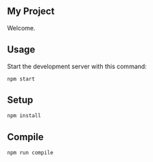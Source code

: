 My Project
---

Welcome.

Usage
---

Start the development server with this command:

```
npm start
```

Setup
----

```
npm install
```

Compile
---

```
npm run compile
```



